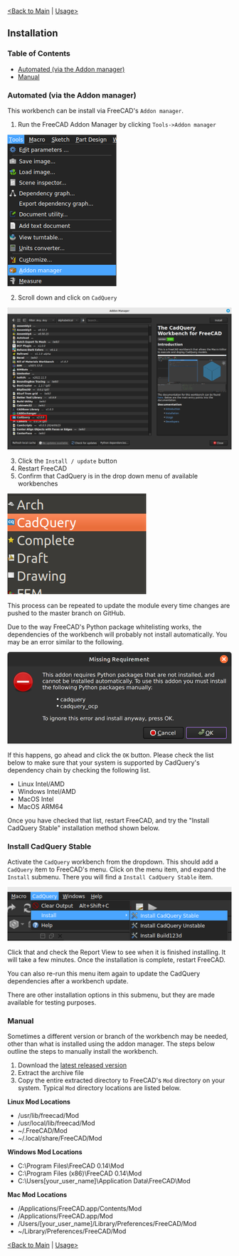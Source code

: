 [<Back to Main](index.md) | [Usage>](usage.md)
## Installation

### Table of Contents
- [Automated (via the Addon manager)](installation.md#automated)
- [Manual](installation.md#manual)

### Automated (via the Addon manager)

This workbench can be install via FreeCAD's `Addon manager`.
1. Run the FreeCAD Addon Manager by clicking `Tools->Addon manager`

![Addon manager menu item](images/addon_manager_menu_item.png)

2. Scroll down and click on `CadQuery`

![cadquery_module addon item](images/cadquery_workbench_addon_manager_item.png)

3. Click the `Install / update` button
3. Restart FreeCAD
4. Confirm that CadQuery is in the drop down menu of available workbenches

![cadquery workbench item](images/cadquery_workbench_item.png)

This process can be repeated to update the module every time changes are pushed to the master branch on GitHub.

Due to the way FreeCAD's Python package whitelisting works, the dependencies of the workbench will probably not install automatically. You may be an error similar to the following.

![CadQuery Dependencies not Installed Error Dialog](images/cadquery_dependencies_error_dialog.png)

If this happens, go ahead and click the `OK` button. Please check the list below to make sure that your system is supported by CadQuery's dependency chain by checking the following list.

* Linux Intel/AMD
* Windows Intel/AMD
* MacOS Intel
* MacOS ARM64

Once you have checked that list, restart FreeCAD, and try the "Install CadQuery Stable" installation method shown below.

### Install CadQuery Stable

Activate the `CadQuery` workbench from the dropdown. This should add a `CadQuery` item to FreeCAD's menu. Click on the menu item, and expand the `Install` submenu. There you will find a `Install CadQuery Stable` item.

![Install CadQuery Stable Menu](images/install_cadquery_stable_submenu_item.png)

Click that and check the Report View to see when it is finished installing. It will take a few minutes. Once the installation is complete, restart FreeCAD.

You can also re-run this menu item again to update the CadQuery dependencies after a workbench update.

There are other installation options in this submenu, but they are made available for testing purposes.

### Manual
Sometimes a different version or branch of the workbench may be needed, other than what is installed using the addon manager. The steps below outline the steps to manually install the workbench.
1. Download the [latest released version](https://github.com/CadQuery/cadquery-freecad-workbench/releases)
2. Extract the archive file
3. Copy the entire extracted directory to FreeCAD's `Mod` directory on your system. Typical `Mod` directory locations are listed below.

**Linux Mod Locations**
- /usr/lib/freecad/Mod
- /usr/local/lib/freecad/Mod
- ~/.FreeCAD/Mod
- ~/.local/share/FreeCAD/Mod

**Windows Mod Locations**
- C:\Program Files\FreeCAD 0.14\Mod
- C:\Program Files (x86)\FreeCAD 0.14\Mod
- C:\Users\[your_user_name]\Application Data\FreeCAD\Mod

**Mac Mod Locations**
- /Applications/FreeCAD.app/Contents/Mod
- /Applications/FreeCAD.app/Mod
- /Users/[your_user_name]/Library/Preferences/FreeCAD/Mod
- ~/Library/Preferences/FreeCAD/Mod

[<Back to Main](index.md) | [Usage>](usage.md)
